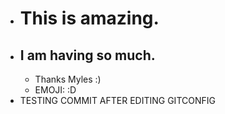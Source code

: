 - # This is amazing.
- ## I am having so much.
	- Thanks Myles :)
	- EMOJI: :D
- TESTING COMMIT AFTER EDITING GITCONFIG
